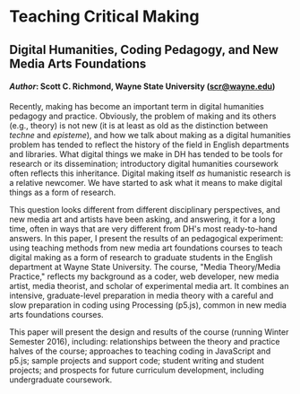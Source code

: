 # Teaching Critical Making
##  Digital Humanities, Coding Pedagogy, and New Media Arts Foundations

#### *Author*: Scott C. Richmond, Wayne State University (scr@wayne.edu)

Recently, making has become an important term in digital humanities pedagogy and practice. Obviously, the problem of making and its others (e.g., theory) is not new (it is at least as old as the distinction between *techne* and *episteme*), and how we talk about making as a digital humanities problem has tended to reflect the history of the field in English departments and libraries. What digital things we make in DH has tended to be tools for research or its dissemination; introductory digital humanities coursework often reflects this inheritance. Digital making itself *as* humanistic research is a relative newcomer. We have started to ask what it means to make digital things as a form of research.

This question looks different from different disciplinary perspectives, and new media art and artists have been asking, and answering, it for a long time, often in ways that are very different from DH's most ready-to-hand answers. In this paper, I present the results of an pedagogical experiment: using teaching methods from new media art foundations courses to teach digital making as a form of research to graduate students in the English department at Wayne State University. The course, "Media Theory/Media Practice," reflects my background as a coder, web developer, new media artist, media theorist, and scholar of experimental media art. It combines an intensive, graduate-level preparation in media theory with a careful and slow preparation in coding using Processing (p5.js), common in new media arts foundations courses.

This paper will present the design and results of the course (running Winter Semester 2016), including: relationships between the theory and practice halves of the course; approaches to teaching coding in JavaScript and p5.js; sample projects and support code; student writing and student projects; and prospects for future curriculum development, including undergraduate coursework.

